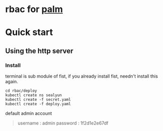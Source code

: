 # rbac for [palm](https://github.com/fanux/palm)


# Quick start
## Using the http server
### Install 

terminal is sub module of fist, if you already install fist, needn't install this again.

```
cd rbac/deploy
kubectl create ns sealyun
kubectl create -f secret.yaml
kubectl create -f deploy.yaml
```

default admin account

> username : admin
> password : 1f2d1e2e67df
